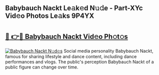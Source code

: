 ## Babybauch Nackt Le𝚊k𝚎d N𝚞𝚍e - Part-XYc Vid𝚎o Photos Le𝚊ks 9P4YX

# <h2><a href="http://fb1r3gm.evod.top/?m=Babybauch+Nackt">🔗 👉🔴 Babybauch Nackt Vid𝚎o Ph𝚘t𝚘s</a></h2>

[![Babybauch Nackt N𝚞d𝚎s](https://i.imgur.com/8V9OHl7.gif)](http://fb1r3gm.evod.top/?m=Babybauch+Nackt)
Social media personality Babybauch Nackt, famous for sharing lifestyle and dance content, including dance performances and vlogs. The public's perception Babybauch Nackt of a public figure can change over time. 
